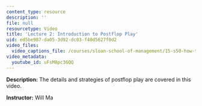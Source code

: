 ```yaml
---
content_type: resource
description: ''
file: null
resourcetype: Video
title: 'Lecture 2: Introduction to Postflop Play'
uid: ed5be987-da05-3d92-dc03-f40d5627f0d2
video_files:
  video_captions_file: /courses/sloan-school-of-management/15-s50-how-to-win-at-texas-holdem-poker-january-iap-2016/video-lectures/lecture-2-introduction-to-postflop-play/uFsM8pc36QQ.vtt
video_metadata:
  youtube_id: uFsM8pc36QQ
---
```


**Description:** The details and strategies of postflop play are covered in this video.

**Instructor:** Will Ma